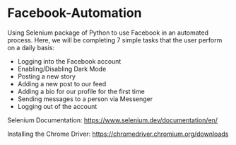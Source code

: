 # Facebook-Automation

Using Selenium package of Python to use Facebook in an automated process. Here, we will be completing 7 simple tasks that the user perform on a daily basis: 

* Logging into the Facebook account
* Enabling/Disabling Dark Mode
* Posting a new story
* Adding a new post to our feed
* Adding a bio for our profile for the first time
* Sending messages to a person via Messenger
* Logging out of the account


Selenium Documentation:  https://www.selenium.dev/documentation/en/

Installing the Chrome Driver:  https://chromedriver.chromium.org/downloads
